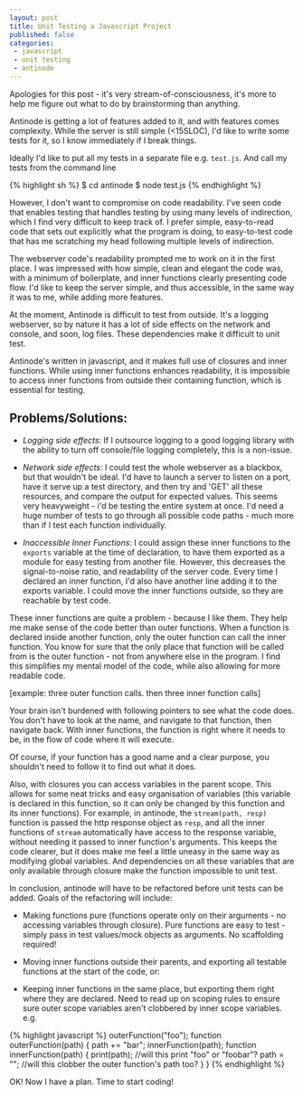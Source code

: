 ```yaml
---
layout: post
title: Unit Testing a Javascript Project
published: false
categories:
 - javascript
 - unit testing
 - antinode
---
```


Apologies for this post - it's very stream-of-consciousness, it's more to help
me figure out what to do by brainstorming than anything.

Antinode is getting a lot of features added to it, and with features comes
complexity.  While the server is still simple (<15SLOC), I'd like to write some
tests for it, so I know immediately if I break things.

Ideally I'd like to put all my tests in a separate file e.g. `test.js`. And
call my tests from the command line

{% highlight sh %}
    $ cd antinode
    $ node test.js
{% endhighlight %}

However, I don't want to compromise on code readability. I've seen code that
enables testing that handles testing by using many levels of indirection, which
I find very difficult to keep track of. I prefer simple, easy-to-read code that
sets out explicitly what the program is doing, to easy-to-test code that has me
scratching my head following multiple levels of indirection.

The webserver code's readability prompted me to work on it in the first place.
I was impressed with how simple, clean and elegant the code was, with a minimum
of boilerplate, and inner functions clearly presenting code flow. I'd like to
keep the server simple, and thus accessible, in the same way it was to me, while
adding more features.

At the moment, Antinode is difficult to test from outside. It's a logging
webserver, so by nature it has a lot of side effects on the network and
console, and soon, log files. These dependencies make it difficult to unit test.

Antinode's written in javascript, and it makes full use of closures and inner
functions. While using inner functions enhances readability, it is impossible
to access inner functions from outside their containing function, which is
essential for testing.

Problems/Solutions:
-------------------

 - *Logging side effects*: If I outsource logging to a good logging library with
   the ability to turn off console/file logging completely, this is a non-issue.

 - *Network side effects*: I could test the whole webserver as a blackbox, but
   that wouldn't be ideal. I'd have to launch a server to listen on a port,
   have it serve up a test directory, and then try and 'GET' all these
   resources, and compare the output for expected values. This seems very
   heavyweight - i'd be testing the entire system at once. I'd need a huge
   number of tests to go through all possible code paths - much more than if I
   test each function individually.

 - *Inaccessible Inner Functions*: I could assign these inner functions to the
   `exports` variable at the time of declaration, to have them exported as a
   module for easy testing from another file. However, this decreases the
   signal-to-noise ratio, and readability of the server code. Every time I
   declared an inner function, I'd also have another line adding it to the
   exports variable. I could move the inner functions outside, so they are
   reachable by test code.

These inner functions are quite a problem - because I like them. They help me
make sense of the code better than outer functions.
When a function is declared inside another function, only the outer function
can call the inner function. You know for sure that the only place that
function will be called from is the outer function - not from anywhere else in
the program. I find this simplifies my mental model of the code, while also
allowing for more readable code.





[example: three outer function calls. then three inner function calls]

Your brain isn't burdened with following pointers to see what the code does.
You don't have to look at the name, and navigate to that function, then
navigate back. With inner functions, the function is right where it needs to
be, in the flow of code where it will execute.

Of course, if your function has a good name and a clear purpose, you shouldn't
need to follow it to find out what it does.

Also, with closures you can access variables in the parent scope. This allows
for some neat tricks and easy organisation of variables (this variable is
declared in this function, so it can only be changed by this function and
its inner functions). For example, in antinode, the `stream(path, resp)`
function is passed the http response object as `resp`, and all the inner
functions of `stream` automatically have access to the response variable,
without needing it passed to inner function's arguments. This keeps the code
clearer, but it does make me feel a little uneasy in the same way as modifying
global variables. And dependencies on all these variables that are only
available through closure make the function impossible to unit test.

In conclusion, antinode will have to be refactored before unit tests can be added. Goals of the refactoring will include:

 - Making functions pure (functions operate only on their arguments - no accessing 
   variables through closure). Pure functions are easy to test - simply pass in test
   values/mock objects as arguments. No scaffolding required!

 - Moving inner functions outside their parents, and exporting all testable
   functions at the start of the code, or:

 - Keeping inner functions in the same place, but exporting them right where
   they are declared. Need to read up on scoping rules to ensure sure outer
   scope variables aren't clobbered by inner scope variables. e.g.

{% highlight javascript %}
    outerFunction("foo");
    function outerFunction(path) {
        path += "bar";
        innerFunction(path);
        function innerFunction(path) {
            print(path); //will this print "foo" or "foobar"?
            path = ""; //will this clobber the outer function's path too?
        }
    }
{% endhighlight %}

OK! Now I have a plan. Time to start coding!
